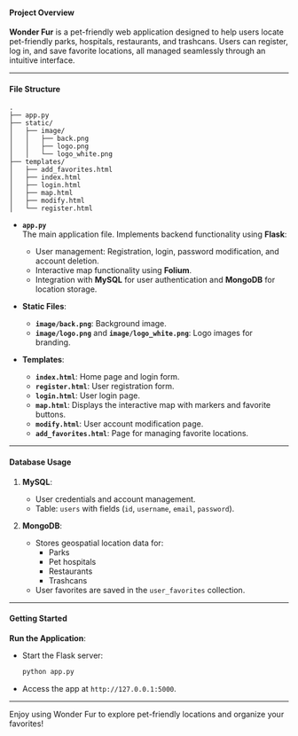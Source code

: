 #### Project Overview
**Wonder Fur** is a pet-friendly web application designed to help users locate pet-friendly parks, hospitals, restaurants, and trashcans. Users can register, log in, and save favorite locations, all managed seamlessly through an intuitive interface.

---

#### File Structure
```
.
├── app.py
├── static/
│   ├── image/
│   │   ├── back.png
│   │   ├── logo.png
│   │   └── logo_white.png
├── templates/
│   ├── add_favorites.html
│   ├── index.html
│   ├── login.html
│   ├── map.html
│   ├── modify.html
│   └── register.html
```

- **`app.py`**  
  The main application file. Implements backend functionality using **Flask**:
  - User management: Registration, login, password modification, and account deletion.
  - Interactive map functionality using **Folium**.
  - Integration with **MySQL** for user authentication and **MongoDB** for location storage.

- **Static Files**:
  - **`image/back.png`**: Background image.
  - **`image/logo.png`** and **`image/logo_white.png`**: Logo images for branding.

- **Templates**:
  - **`index.html`**: Home page and login form.
  - **`register.html`**: User registration form.
  - **`login.html`**: User login page.
  - **`map.html`**: Displays the interactive map with markers and favorite buttons.
  - **`modify.html`**: User account modification page.
  - **`add_favorites.html`**: Page for managing favorite locations.

---

#### Database Usage
1. **MySQL**:  
   - User credentials and account management.
   - Table: `users` with fields (`id`, `username`, `email`, `password`).

2. **MongoDB**:  
   - Stores geospatial location data for:
     - Parks
     - Pet hospitals
     - Restaurants
     - Trashcans
   - User favorites are saved in the `user_favorites` collection.

---

#### Getting Started
**Run the Application**:
   - Start the Flask server:  
     ```bash
     python app.py
     ```
   - Access the app at `http://127.0.0.1:5000`.

---

Enjoy using Wonder Fur to explore pet-friendly locations and organize your favorites!
